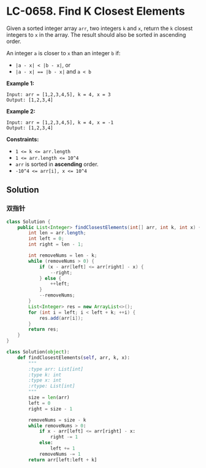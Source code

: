 # LC-0658. Find K Closest Elements

Given a sorted integer array `arr`, two integers `k` and `x`, return the `k` closest integers to `x` in the array. The result should also be sorted in ascending order.

An integer `a` is closer to `x` than an integer `b` if:

-   `|a - x| < |b - x|`, or
-   `|a - x| == |b - x|` and `a < b`

**Example 1:**

```text
Input: arr = [1,2,3,4,5], k = 4, x = 3
Output: [1,2,3,4]
```

**Example 2:**

```text
Input: arr = [1,2,3,4,5], k = 4, x = -1
Output: [1,2,3,4]
```

**Constraints:**

-   `1 <= k <= arr.length`
-   `1 <= arr.length <= 10^4`
-   `arr` is sorted in **ascending** order.
-   `-10^4 <= arr[i], x <= 10^4`

## Solution

### 双指针

```java
class Solution {
    public List<Integer> findClosestElements(int[] arr, int k, int x) {
        int len = arr.length;
        int left = 0;
        int right = len - 1;

        int removeNums = len - k;
        while (removeNums > 0) {
            if (x - arr[left] <= arr[right] - x) {
                --right;
            } else {
                ++left;
            }
            --removeNums;
        }
        List<Integer> res = new ArrayList<>();
        for (int i = left; i < left + k; ++i) {
            res.add(arr[i]);
        }
        return res;
    }
}
```

```python
class Solution(object):
    def findClosestElements(self, arr, k, x):
        """
        :type arr: List[int]
        :type k: int
        :type x: int
        :rtype: List[int]
        """
        size = len(arr)
        left = 0
        right = size - 1

        removeNums = size - k
        while removeNums > 0:
            if x - arr[left] <= arr[right] - x:
                right -= 1
            else:
                left += 1
            removeNums -= 1
        return arr[left:left + k]
```
